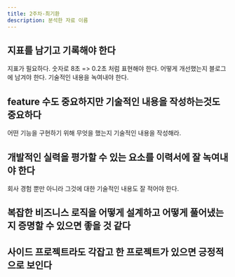 ```yaml
---
title: 2주차-최기환
description: 분석한 자료 이름
---
```


## 지표를 남기고 기록해야 한다

지표가 필요하다. 숫자로 8초 => 0.2초 처럼 표현해야 한다. 어떻게 개선했는지 블로그에 남겨야 한다. 기술적인 내용을 녹여내야 한다.

## feature 수도 중요하지만 기술적인 내용을 작성하는것도 중요하다

어떤 기능을 구현하기 위해 무엇을 했는지 기술적인 내용을 작성해라.

## 개발적인 실력을 평가할 수 있는 요소를 이력서에 잘 녹여내야 한다

회사 경험 뿐만 아니라 그것에 대한 기술적인 내용도 잘 적어야 한다.

## 복잡한 비즈니스 로직을 어떻게 설계하고 어떻게 풀어냈는지 증명할 수 있으면 좋을 것 같다

## 사이드 프로젝트라도 각잡고 한 프로젝트가 있으면 긍정적으로 보인다
